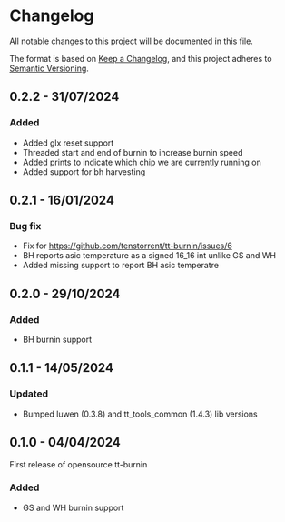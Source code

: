 # Changelog

All notable changes to this project will be documented in this file.

The format is based on [Keep a Changelog](https://keepachangelog.com/en/1.0.0/),
and this project adheres to [Semantic Versioning](https://semver.org/spec/v2.0.0.html).

## 0.2.2 - 31/07/2024

### Added
- Added glx reset support
- Threaded start and end of burnin to increase burnin speed
- Added prints to indicate which chip we are currently running on
- Added support for bh harvesting

## 0.2.1 - 16/01/2024

### Bug fix
- Fix for https://github.com/tenstorrent/tt-burnin/issues/6
- BH reports asic temperature as a signed 16_16 int unlike GS and WH
- Added missing support to report BH asic temperatre

## 0.2.0 - 29/10/2024

### Added
- BH burnin support

## 0.1.1 - 14/05/2024

### Updated

- Bumped luwen (0.3.8) and tt_tools_common (1.4.3) lib versions

## 0.1.0 - 04/04/2024

First release of opensource tt-burnin

### Added
- GS and WH burnin support
